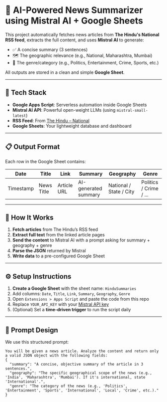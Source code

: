 # 🧠 AI-Powered News Summarizer using Mistral AI + Google Sheets

This project automatically fetches news articles from **The Hindu's National RSS feed**, extracts the full content, and uses **Mistral AI** to generate:
- ✅ A concise summary (3 sentences)
- 🗺️ The geographic relevance (e.g., National, Maharashtra, Mumbai)
- 🧭 The genre/category (e.g., Politics, Entertainment, Crime, Sports, etc.)

All outputs are stored in a clean and simple **Google Sheet**.

---

## 🔧 Tech Stack

- **Google Apps Script**: Serverless automation inside Google Sheets
- **Mistral AI API**: Powerful open-weight LLMs (using `mistral-small-latest`)
- **RSS Feed**: From [The Hindu – National](https://www.thehindu.com/news/national/feeder/default.rss)
- **Google Sheets**: Your lightweight database and dashboard

---

## 📋 Output Format

Each row in the Google Sheet contains:

| Date       | Title | Link | Summary | Geography | Genre |
|------------|-------|------|---------|-----------|-------|
| Timestamp  | News Title | Article URL | AI-generated summary | National / State / City | Politics / Crime / ... |

---

## 🚀 How It Works

1. **Fetch articles** from The Hindu’s RSS feed
2. **Extract full text** from the linked article pages
3. **Send the content** to Mistral AI with a prompt asking for summary + geography + genre
4. **Parse the JSON** returned by Mistral
5. **Write data** to a pre-configured Google Sheet

---

## ⚙️ Setup Instructions

1. **Create a Google Sheet** with the sheet name: `HinduSummaries`
2. Add columns: `Date`, `Title`, `Link`, `Summary`, `Geography`, `Genre`
3. Open `Extensions > Apps Script` and paste the code from this repo
4. Replace `YOUR_API_KEY` with your [Mistral API key](https://console.mistral.ai/api-keys)
5. (Optional) Set a **time-driven trigger** to run the script daily

---

## 🧠 Prompt Design

We use this structured prompt:
```text
You will be given a news article. Analyze the content and return only a valid JSON object with the following fields:
{
  "summary": "A concise, objective summary of the article in 3 sentences.",
  "geography": "The specific geographical scope of the news (e.g., 'India', 'Maharashtra', 'Mumbai'). If it's international, state 'International'.",
  "genre": "The category of the news (e.g., 'Politics', 'Entertainment', 'Sports', 'International', 'Local', 'Crime', etc.)."
}
